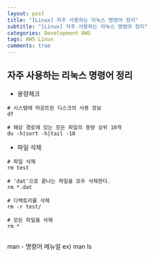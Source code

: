 ```yaml
---  
layout: post
title: "[Linux] 자주 사용하는 리눅스 명령어 정리"
subtitle: "[Linux] 자주 사용하는 리눅스 명령어 정리"  
categories: Development AWS
tags: AWS Linux
comments: true  
---  
```


## 자주 사용하는 리눅스 명령어 정리

- 용량체크

```shell
# 시스템에 마운트된 디스크의 사용 정보
df

# 해당 경로에 있는 모든 파일의 용량 상위 10개
du -h|sort -h|tail -10
```

- 파일 삭제

```shell
# 파일 삭제
rm test

# 'dat'으로 끝나는 파일을 모두 삭제한다.
rm *.dat

# 디렉토리를 삭제
rm -r test/

# 모든 파일을 삭제
rm *
```

## 

man - 명령어 메뉴얼 ex) man ls

